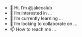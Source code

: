- 👋 Hi, I’m @jakecalub
- 👀 I’m interested in ...
- 🌱 I’m currently learning ...
- 💞️ I’m looking to collaborate on ...
- 📫 How to reach me ...

<!---
jakecalub/jakecalub is a ✨ special ✨ repository because its `README.md` (this file) appears on your GitHub profile.
You can click the Preview link to take a look at your changes.
--->
